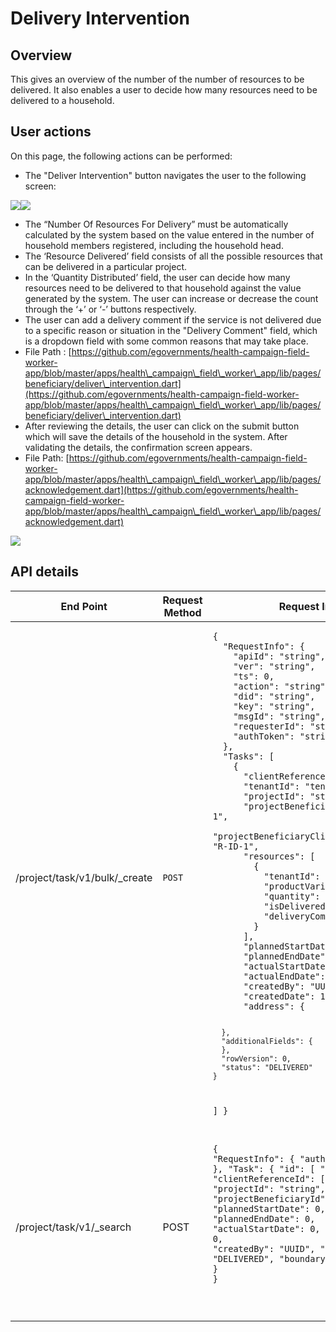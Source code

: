 # Delivery Intervention

## Overview

This gives an overview of the number of the number of resources to be delivered. It also enables a user to decide how many resources need to be delivered to a household.

## User actions

On this page, the following actions can be performed:

* The "Deliver Intervention" button navigates the user to the following screen:

![](<../../../../.gitbook/assets/image (15).png>)![](<../../../../.gitbook/assets/image (27).png>)

* The “Number Of Resources For Delivery” must be automatically calculated by the system based on the value entered in the number of household members registered, including the household head.&#x20;
* The ‘Resource Delivered’ field consists of all the possible resources that can be delivered in a particular project.&#x20;
* In the ‘Quantity Distributed’ field, the user can decide how many resources need to be delivered to that household against the value generated by the system. The user can increase or decrease the count through the ‘+’ or ‘-’ buttons respectively.&#x20;
* The user can add a delivery comment if the service is not delivered due to a specific reason or situation in the "Delivery Comment" field, which is a dropdown field with some common reasons that may take place.&#x20;
* File Path : [https://github.com/egovernments/health-campaign-field-worker-app/blob/master/apps/health\_campaign\_field\_worker\_app/lib/pages/beneficiary/deliver\_intervention.dart](https://github.com/egovernments/health-campaign-field-worker-app/blob/master/apps/health\_campaign\_field\_worker\_app/lib/pages/beneficiary/deliver\_intervention.dart)
* After reviewing the details, the user can click on the submit button which will save the details of the household in the system. After validating the details, the confirmation screen appears.
* File Path: [https://github.com/egovernments/health-campaign-field-worker-app/blob/master/apps/health\_campaign\_field\_worker\_app/lib/pages/acknowledgement.dart](https://github.com/egovernments/health-campaign-field-worker-app/blob/master/apps/health\_campaign\_field\_worker\_app/lib/pages/acknowledgement.dart)

![](<../../../../.gitbook/assets/image (6).png>)

## API details

<table><thead><tr><th width="206.33333333333334">End Point</th><th width="149">Request Method</th><th>Request Info</th></tr></thead><tbody><tr><td>/project/task/v1/bulk/_create</td><td><code>POST</code></td><td><pre class="language-json"><code class="lang-json">{
  "RequestInfo": {
    "apiId": "string",
    "ver": "string",
    "ts": 0,
    "action": "string",
    "did": "string",
    "key": "string",
    "msgId": "string",
    "requesterId": "string",
    "authToken": "string"
  },
  "Tasks": [
    {
      "clientReferenceId": "string",
      "tenantId": "tenantA",
      "projectId": "string",
      "projectBeneficiaryId": "R-ID-1",
      "projectBeneficiaryClientReferenceId": "R-ID-1",
      "resources": [
        {
          "tenantId": "tenantA",
          "productVariantId": "ID-1",
          "quantity": 0,
          "isDelivered": true,
          "deliveryComment": "string"
        }
      ],
      "plannedStartDate": 0,
      "plannedEndDate": 0,
      "actualStartDate": 0,
      "actualEndDate": 0,
      "createdBy": "UUID",
      "createdDate": 1663218161,
      "address": {
        
      },
      "additionalFields": {
      },
      "rowVersion": 0,
      "status": "DELIVERED"
    }
  ]
}
</code></pre></td></tr><tr><td>/project/task/v1/_search</td><td>POST</td><td><pre class="language-json"><code class="lang-json">{
  "RequestInfo": {
    "authToken": "string"
  },
  "Task": {
    "id": [
      "string"
    ],
    "clientReferenceId": [
      "string"
    ],
    "projectId": "string",
    "projectBeneficiaryId": "R-ID-1",
    "plannedStartDate": 0,
    "plannedEndDate": 0,
    "actualStartDate": 0,
    "actualEndDate": 0,
    "createdBy": "UUID",
    "status": "DELIVERED",
    "boundaryCode": "string"
  }
}

</code></pre></td></tr></tbody></table>

